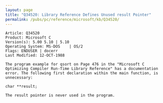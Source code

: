 ```yaml
---
layout: page
title: "Q34520: Library Reference Defines Unused result Pointer"
permalink: /pubs/pc/reference/microsoft/kb/Q34520/
---
```


	Article: Q34520
	Product: Microsoft C
	Version(s): 5.00 5.10 | 5.10
	Operating System: MS-DOS    | OS/2
	Flags: ENDUSER | docerr
	Last Modified: 12-OCT-1988
	
	The program example for qsort on Page 476 in the "Microsoft C
	Optimizing Compiler Run-Time Library Reference" has a documentation
	error. The following first declaration within the main function, is
	unnecessary:
	
	char **result;
	
	The result pointer is never used in the program.
